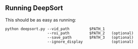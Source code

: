 ## Running DeepSort

This should be as easy as running: 

```
python deepsort.py --vid_path         $PATH_1
                   --roi_path         $PATH_2   (optional)
                   --save_path        $PATH_3   (optional)
                   --ignore_display             (optional)
                   
```